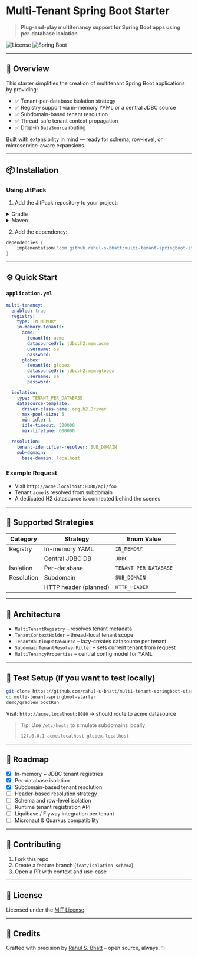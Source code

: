 # Multi-Tenant Spring Boot Starter

> **Plug-and-play multitenancy support for Spring Boot apps using per-database isolation**

![License](https://img.shields.io/badge/license-MIT-green)
![Spring Boot](https://img.shields.io/badge/spring--boot-3.1+-blue)

---

## 🚀 Overview

This starter simplifies the creation of multitenant Spring Boot applications by providing:

* ✅ Tenant-per-database isolation strategy
* ✅ Registry support via in-memory YAML or a central JDBC source
* ✅ Subdomain-based tenant resolution
* ✅ Thread-safe tenant context propagation
* ✅ Drop-in `DataSource` routing

Built with extensibility in mind — ready for schema, row-level, or microservice-aware expansions.

---

## 📦 Installation

### Using JitPack

1. Add the JitPack repository to your project:

<details>
<summary>Gradle</summary>

```kotlin
repositories {
    maven { url = uri("https://jitpack.io") }
}
```

</details>

<details>
<summary>Maven</summary>

```xml
<repositories>
  <repository>
    <id>jitpack.io</id>
    <url>https://jitpack.io</url>
  </repository>
</repositories>
```

</details>

2. Add the dependency:

```kotlin
dependencies {
    implementation("com.github.rahul-s-bhatt:multi-tenant-springboot-starter:0.1.0-SNAPSHOT")
}
```

---

## ⚙️ Quick Start

### `application.yml`

```yaml
multi-tenancy:
  enabled: true
  registry:
    type: IN_MEMORY
    in-memory-tenants:
      acme:
        tenantId: acme
        datasourceUrl: jdbc:h2:mem:acme
        username: sa
        password:
      globex:
        tenantId: globex
        datasourceUrl: jdbc:h2:mem:globex
        username: sa
        password:

  isolation:
    type: TENANT_PER_DATABASE
    datasource-template:
      driver-class-name: org.h2.Driver
      max-pool-size: 5
      min-idle: 1
      idle-timeout: 300000
      max-lifetime: 600000

  resolution:
    tenant-identifier-resolver: SUB_DOMAIN
    sub-domain:
      base-domain: localhost
```

### Example Request

* Visit `http://acme.localhost:8080/api/foo`
* Tenant `acme` is resolved from subdomain
* A dedicated H2 datasource is connected behind the scenes

---

## 🧩 Supported Strategies

| Category   | Strategy              | Enum Value            |
| ---------- | --------------------- | --------------------- |
| Registry   | In-memory YAML        | `IN_MEMORY`           |
|            | Central JDBC DB       | `JDBC`                |
| Isolation  | Per-database          | `TENANT_PER_DATABASE` |
| Resolution | Subdomain             | `SUB_DOMAIN`          |
|            | HTTP header (planned) | `HTTP_HEADER`         |

---

## 🧱 Architecture

* `MultiTenantRegistry` – resolves tenant metadata
* `TenantContextHolder` – thread-local tenant scope
* `TenantRoutingDataSource` – lazy-creates datasource per tenant
* `SubdomainTenantResolverFilter` – sets current tenant from request
* `MultiTenancyProperties` – central config model for YAML

---

## 🧪 Test Setup (if you want to test locally)

```bash
git clone https://github.com/rahul-s-bhatt/multi-tenant-springboot-starter.git
cd multi-tenant-springboot-starter
demo/gradlew bootRun
```

Visit: `http://acme.localhost:8080` → should route to acme datasource

> Tip: Use `/etc/hosts` to simulate subdomains locally:
>
> ```
> 127.0.0.1 acme.localhost globex.localhost
> ```

---

## 🔭 Roadmap

* [x] In-memory + JDBC tenant registries
* [x] Per-database isolation
* [x] Subdomain-based tenant resolution
* [ ] Header-based resolution strategy
* [ ] Schema and row-level isolation
* [ ] Runtime tenant registration API
* [ ] Liquibase / Flyway integration per tenant
* [ ] Micronaut & Quarkus compatibility

---

## 🤝 Contributing

1. Fork this repo
2. Create a feature branch (`feat/isolation-schema`)
3. Open a PR with context and use-case

---

## 📝 License

Licensed under the [MIT License](https://opensource.org/licenses/MIT).

---

## 🧠 Credits

Crafted with precision by [Rahul S. Bhatt](https://github.com/rahul-s-bhatt) – open source, always. ✨
